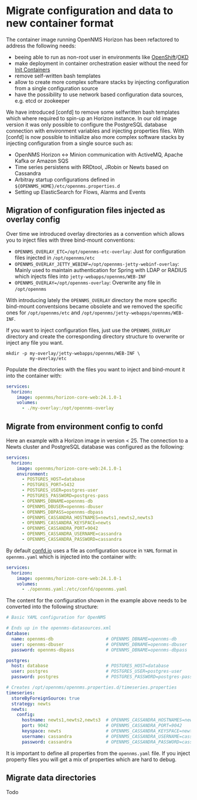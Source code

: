 # Migrate configuration and data to new container format

The container image running OpenNMS Horizon has been refactored to address the following needs:

* beeing able to run as non-root user in environments like [OpenShift]/[OKD]
* make deployment in container orchestration easier without the need for [Init Containers]
* remove self-written bash templates
* allow to create more complex software stacks by injecting configuration from a single configuration source
* have the possibility to use network based configuration data sources, e.g. etcd or zookeeper

We have introduced [confd] to remove some selfwritten bash templates which where required to spin-up an Horizon instance.
In our old image version it was only possible to configure the PostgreSQL database connection with environment variables and injecting properties files.
With [confd] is now possible to initialize also more complex software stacks by injecting configuration from a single source such as:

* OpenNMS Horizon <-> Minion communication with ActiveMQ, Apache Kafka or Amazon SQS
* Time series persistens with RRDtool, JRobin or Newts based on Cassandra
* Arbitray startup configurations defined in `${OPENNMS_HOME}/etc/opennms.properties.d`
* Setting up ElasticSearch for Flows, Alarms and Events

## Migration of configuration files injected as overlay config

Over time we introduced overlay directories as a convention which allows you to inject files with three bind-mount conventions:

* `OPENNMS_OVERLAY_ETC=/opt/opennms-etc-overlay`: Just for configuration files injected in `/opt/opennms/etc`
* `OPENNMS_OVERLAY_JETTY_WEBINF=/opt/opennms-jetty-webinf-overlay`: Mainly used to maintain authentication for Spring with LDAP or RADIUS which injects files into `jetty-webapps/opennms/WEB-INF`
* `OPENNMS_OVERLAY=/opt/opennms-overlay`: Overwrite any file in `/opt/opennms`

With introducing lately the `OPENNMS_OVERLAY` directory the more specific bind-mount conventsions became obsolete and we removed the specific ones for `/opt/opennms/etc` and `/opt/opennms/jetty-webapps/opennms/WEB-INF`.

If you want to inject configuration files, just use the `OPENNMS_OVERLAY` directory and create the corresponding directory structure to overwrite or inject any file you want.

```
mkdir -p my-overlay/jetty-webapps/opennms/WEB-INF \
         my-overlay/etc
```

Populate the directories with the files you want to inject and bind-mount it into the container with:

```yaml
services:
  horizon:
    image: opennms/horizon-core-web:24.1.0-1
    volumes:
      - ./my-overlay:/opt/opennms-overlay
```

## Migrate from environment config to confd

Here an example with a Horizon image in version < 25.
The connection to a Newts cluster and PostgreSQL database was configured as the following:

```yaml
services:
  horizon:
    image: opennms/horizon-core-web:24.1.0-1
    environment:
      - POSTGRES_HOST=database
      - POSTGRES_PORT=5432
      - POSTGRES_USER=postgres-user
      - POSTGRES_PASSWORD=postgres-pass
      - OPENNMS_DBNAME=opennms-db
      - OPENNMS_DBUSER=opennms-dbuser
      - OPENNMS_DBPASS=opennms-dbpass
      - OPENNMS_CASSANDRA_HOSTNAMES=newts1,newts2,newts3
      - OPENNMS_CASSANDRA_KEYSPACE=newts
      - OPENNMS_CASSANDRA_PORT=9042
      - OPENNMS_CASSANDRA_USERNAME=cassandra
      - OPENNMS_CASSANDRA_PASSWORD=cassandra
```

By default [confd.io] uses a file as configuration source in `YAML` format in `opennms.yaml` which is injected into the container with:

```yaml
services:
  horizon:
    image: opennms/horizon-core-web:24.1.0-1
    volumes:
      - ./opennms.yaml:/etc/confd/opennms.yaml
```

The content for the configuration shown in the example above needs to be converted into the following structure:

```yaml
# Basic YAML configuration for OpenNMS

# Ends up in the opennms-datasources.xml
database:
  name: opennms-db                    # OPENNMS_DBNAME=opennms-db
  user: opennms-dbuser                # OPENNMS_DBNAME=opennms-dbuser
  password: opennms-dbpass            # OPENNMS_DBNAME=opennms-dbpass

postgres:
  host: database                      # POSTGRES_HOST=database
  user: postgres                      # POSTGRES_USER=postgres-user
  password: postgres                  # POSTGRES_PASSWORD=postgres-pass

# Creates /opt/opennms/opennms.properties.d/timeseries.properties
timeseries:
  storeByForeignSource: true
  strategy: newts
  newts:
    config:
      hostname: newts1,newts2,newts3  # OPENNMS_CASSANDRA_HOSTNAMES=newts1,newts2,newts3
      port: 9042                      # OPENNMS_CASSANDRA_PORT=9042
      keyspace: newts                 # OPENNMS_CASSANDRA_KEYSPACE=newts
      username: cassandra             # OPENNMS_CASSANDRA_USERNAME=cassandra
      password: cassandra             # OPENNMS_CASSANDRA_PASSWORD=cassandra
```

It is important to define all properties from the `opennms.yaml` file.
If you inject property files you will get a mix of properties which are hard to debug.

## Migrate data directories

Todo

[OKD]: https://www.okd.io/
[OpenShift]: https://www.openshift.com/
[Init Containers]: https://kubernetes.io/docs/concepts/workloads/pods/init-containers/
[confd.io]: http://confd.io